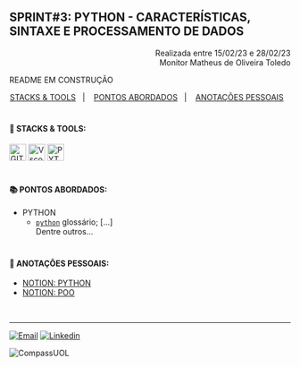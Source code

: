 ## SPRINT#3: PYTHON - CARACTERÍSTICAS, SINTAXE E PROCESSAMENTO DE DADOS

<p align="right">
Realizada entre 15/02/23 e 28/02/23<br>
Monitor Matheus de Oliveira Toledo
</p>

 README EM CONSTRUÇÃO

<!------------------------------------SUMMARY-->
<p align="center">
<a href="https://github.com/nataliasguimaraes/compassuol/tree/main/sprint_3#rocket-stacks--tools">STACKS & TOOLS</a>&nbsp;&nbsp;&nbsp;|&nbsp;&nbsp;&nbsp;
  <a href="https://github.com/nataliasguimaraes/compassuol/edit/main/sprint_3/README.md#-pontos-abordados">PONTOS ABORDADOS</a>&nbsp;&nbsp;&nbsp;|&nbsp;&nbsp;&nbsp;
  <a href="https://github.com/nataliasguimaraes/compassuol/edit/main/sprint_3/README.md#-anota%C3%A7%C3%B5es-pessoais">ANOTAÇÕES PESSOAIS</a>&nbsp;&nbsp;&nbsp;

#

 <!------------------------------------STACKS-->
#### :rocket: STACKS & TOOLS:
<p align="left">
  <a href="https://developer.mozilla.org/en-US/docs/Learn/Tools_and_testing/GitHub"><img  alt="GIT"  width="30" height="30" src="https://user-images.githubusercontent.com/104440384/218911437-22204b9b-b55c-4bdd-8e0e-ac539c3c3627.png"><a/>
  <a href="https://code.visualstudio.com/"><img  alt="Vscode"  width="30" height="30" src="https://user-images.githubusercontent.com/59892368/149663512-3f83da57-bdfe-4cef-bcc2-feb304a738ff.png"><a/>
 <a href="https://developer.mozilla.org/en-US/docs/Glossary/Python"><img  alt="PYTHON"  width="30" height="30" src="https://user-images.githubusercontent.com/104440384/219032064-240175ad-8a5b-4822-a8aa-d0fc995e4529.png"><a/>  
<br>
 
  #
<!------------------------------------PRODUCTION SKILLS-->

#### 📚 PONTOS ABORDADOS:

* PYTHON
  * [`python`](https://developer.mozilla.org/en-US/docs/Glossary/Python) glossário;
  [...]
 <br>  Dentre outros...
   

#
<!------------------------------------ANOTAÇÕES-->
#### 📝 ANOTAÇÕES PESSOAIS:

   * <a href="https://natycodes.notion.site/Python-125a756b2d404d9e85545f14228ffb54">NOTION: PYTHON</a>
   * <a href="https://natycodes.notion.site/Python-POO-2da1af1c07704c038ff2257bdd35afa5">NOTION: POO</a>
 <br>  
   
<hr>
   
[![Email](https://img.shields.io/badge/-Gmail-%23333?style=for-the-badge&logo=gmail&logoColor=white)](mailto:guimaraessnatalia@gmail.com)
[![Linkedin](https://img.shields.io/badge/-LinkedIn-%230077B5?style=for-the-badge&logo=linkedin&logoColor=white)](https://www.linkedin.com/in/natalia-guimar%C3%A3es-6a357721b)
   
![CompassUOL](https://user-images.githubusercontent.com/104440384/214567499-2dc24c5e-d882-4825-b953-f5a69a6be44e.jpg)
